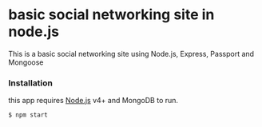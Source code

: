 # basic social networking site in node.js

This is a basic social networking site using Node.js, Express, Passport and Mongoose

### Installation

this app requires [Node.js](https://nodejs.org/) v4+ and MongoDB to run.

```sh
$ npm start
```
